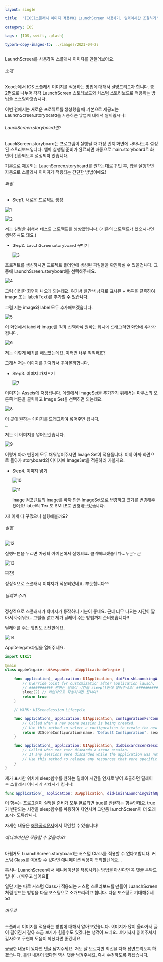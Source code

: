 ```yaml
---
layout: single 

title:  "[IOS]스플래시 이미지 적용#01 LaunchScreen 사용하기, 딜레이시간 조절하기"

category: IOS

tags : [IOS, swift, splash]

typora-copy-images-to: ../images/2021-04-27
---
```


LaunchScreen를 사용하여 스플래시 이미지를 만들어보아요.



###### 소개

Xcode에서 IOS 스플래시 이미지를 적용하는 방법에 대해서 설명드리고자 합니다. 총 2편으로 나누어 각각 LaunchScreen 스토리보드와 커스텀 스토리보드로 적용하는 방법을 포스팅하겠습니다. 

이번 편에서는 새로운 프로젝트를 생성했을 때 기본으로 제공되는 LaunchScreen.storyboard를 사용하는 방법에 대해서 알아봅시다!



###### LauchScreen.storyboard란?

LauchScreen.storyboard는 프로그램이 실행될 때 가장 먼저 화면에 나타나도록 설정된 스토리보드입니다. 앱이 실행될 준비가 완료되면 자동으로 main.storyboard로 화면이 전환되도록 설정되어 있습니다. 

기본으로 제공되는 LauchScreen.storyboard를 원하는대로 꾸민 후, 앱을 실행하면 자동으로 스플래시 이미지가 적용되는 간단한 방법이에요! 



###### 과정

 - Step1. 새로운 프로젝트 생성

![1](/images/2021-04-27/1.png)

![2](/images/2021-04-27/2.png)

저는 설명을 위해서 테스트 프로젝트를 생성했답니다. (기존의 프로젝트가 있으시다면 생략하셔도 돼요.)

 - Step2. LauchScreen.storyboard 꾸미기

   ![3](/images/2021-04-27/3.png)

  프로젝트를 생성하시면 프로젝트 폴더안에 생성된 파일들을 확인하실 수 있을겁니다. 그 중에 LaunchScreen.storyboard를 선택해주세요.

   ![4](/images/2021-04-27/4.png)

  그럼 이러한 화면이 나오게 되는데요. 여기서 빨간색 상자로 표시된 + 버튼을 클릭하여 image 또는 label(Text)를 추가할 수 있습니다. 

  그럼 저는 image와 label 모두 추가해보겠습니다. 

   ![5](/images/2021-04-27/5.png)

  이 화면에서 label과 image를 각각 선택하여 원하는 위치에 드래그하면 화면에 추가가 됩니다.

   ![6](/images/2021-04-27/6.png)

  저는 이렇게 배치를 해보았는데요. 이러면 너무 칙칙하죠?

  그래서 저는 이미지를 가져와서 꾸며볼까합니다.

 - Step3. 이미지 가져오기

   ![7](/images/2021-04-27/7.png)

  이미지는 Assets에 저장됩니다. 에셋에서 ImageSet을 추가하기 위해서는 마우스의 오른쪽 버튼을 클릭하고 Image Set을 선택하면 되는데요. 

   ![8](/images/2021-04-27/8.png)

  이 곳에 원하는 이미지를 드래그하여 넣어주면 됩니다.

   <img src="/images/2021-04-27/test.png" alt="test" style="zoom:25%;" />

  저는 이 이미지를 넣어보겠습니다.

   ![9](/images/2021-04-27/9.png)

  이렇게 아까 빈칸에 모두 채워넣어주시면 Image Set이 적용됩니다. 이제 아까 화면으로 돌아가 storyboard의 이미지에 ImageSet을 적용하러 가볼게요.

- Step4. 이미지 넣기

   ![10](/images/2021-04-27/10.png)

   ![11](/images/2021-04-27/11.png)

  Image 컴포넌트의 image를 아까 만든 ImageSet으로 변경하고 크기를 변경해주었어요! label의 Text도 SMILE로 변경해보았습니다. 

자! 이제 다 꾸몄으니 실행해볼까요?


###### 실행

![12](/images/2021-04-27/12.png)

실행버튼을 누르면 가상의 아이폰에서 실행되요. 클릭해보겠습니다...두근두근

![13](/images/2021-04-27/13.png)

짜잔!

정상적으로 스플래시 이미지가 적용되었네요. 뿌듯합니다^^



###### 딜레이 주기

정상적으로 스플래시가 이미지가 동작하니 기분이 좋네요. 근데 너무 나오는 시간이 짧아서 아쉬워요...그럴줄 알고 제가 딜레이 주는 방법까지 준비했습니다!!

딜레이를 주는 방법도 간단한데요. 

![14](/images/2021-04-27/14.png)

AppDelegate파일을 열어주세요. 

~~~swift
import UIKit

@main
class AppDelegate: UIResponder, UIApplicationDelegate {

    func application(_ application: UIApplication, didFinishLaunchingWithOptions launchOptions: [UIApplication.LaunchOptionsKey: Any]?) -> Bool {
        // Override point for customization after application launch.
        // ########### 원하는 딜레이 시간을 sleep()안에 넣어주세요! ############
        sleep(2) // 이런식으로 작성하시면 됩니다!
        return true
    }

    // MARK: UISceneSession Lifecycle

    func application(_ application: UIApplication, configurationForConnecting connectingSceneSession: UISceneSession, options: UIScene.ConnectionOptions) -> UISceneConfiguration {
        // Called when a new scene session is being created.
        // Use this method to select a configuration to create the new scene with.
        return UISceneConfiguration(name: "Default Configuration", sessionRole: connectingSceneSession.role)
    }

    func application(_ application: UIApplication, didDiscardSceneSessions sceneSessions: Set<UISceneSession>) {
        // Called when the user discards a scene session.
        // If any sessions were discarded while the application was not running, this will be called shortly after application:didFinishLaunchingWithOptions.
        // Use this method to release any resources that were specific to the discarded scenes, as they will not return.
    }
}
~~~

제가 표시한 위치에 sleep함수를 원하는 딜레이 시간을 인자로 넣어 호출하면 딜레이 후 스플래시 이미지가 사라지게 됩니다!

 ~~~swift
 func application(_ application: UIApplication, didFinishLaunchingWithOptions launchOptions: [UIApplication.LaunchOptionsKey: Any]?) -> Bool {}
 ~~~

이 함수는 프로그램이 실행될 준비가 모두 완료되면 true를 반환하는 함수인데요. true가 반환되는 시간을 sleep함수를 이용하여 지연시켜 그만큼 launchScreen이 더 오래 표시되도록합니다. 

자세한 내용은 [애플공식문서](https://developer.apple.com/documentation/uikit/uiapplicationdelegate/1622921-application)에서 확인할 수 있습니다!


###### 애니메이션은 적용할 수 없을까요?

아쉽게도 LuanchScreen.storyboard는 커스텀 Class를 적용할 수 없다고합니다. 커스텀 Class를 이용할 수 있다면 애니메이션 적용이 편리할텐데요...

혹시나 LuanchScreen에서 애니메이션을 적용시키는 방법을 아신다면 꼭 댓글 부탁드립니다. (배우고 싶어요🤩)

일단 저는 따로 커스텀  Class가 적용되는 커스텀 스토리보드를 만들어 LuanchScreen처럼 만드는 방법을 다음 포스팅으로 소개드리려고 합니다. 다음 포스팅도 기대해주세요!



###### 마무리

스플래시 이미지를 적용하는 방법에 대해서 알아보았습니다. 이미지가 많이 올라가서 글이 길어진거 같아 조금 보기가 힘들수도 있겠다는 생각이 드네요...여기까지 읽어주셔서 감사하고 구현에 도움이 되셨다면 좋겠네요. 

궁금한 내용이 있다면 댓글 남겨주세요. 저도 잘 모르지만 최선을 다해 답변드리도록 하겠습니다. 틀린 내용이 있다면 역시 댓글 남겨주세요. 즉시 수정하도록 하겠습니다. 
